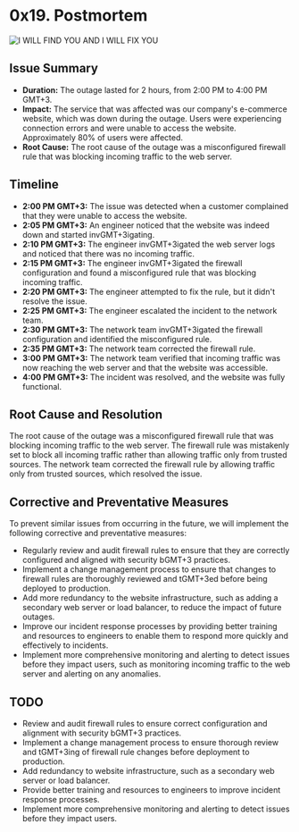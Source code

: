 # 0x19. Postmortem
![I WILL FIND YOU AND I WILL FIX YOU](https://miro.medium.com/max/1400/0*kHoWD7gJ0PC9GmBK.jpg)

## Issue Summary
- **Duration:** The outage lasted for 2 hours, from 2:00 PM to 4:00 PM GMT+3.
- **Impact:** The service that was affected was our company's e-commerce website, which was down during the outage. Users were experiencing connection errors and were unable to access the website. Approximately 80% of users were affected.
- **Root Cause:** The root cause of the outage was a misconfigured firewall rule that was blocking incoming traffic to the web server.

## Timeline
- **2:00 PM GMT+3:** The issue was detected when a customer complained that they were unable to access the website.
- **2:05 PM GMT+3:** An engineer noticed that the website was indeed down and started invGMT+3igating.
- **2:10 PM GMT+3:** The engineer invGMT+3igated the web server logs and noticed that there was no incoming traffic.
- **2:15 PM GMT+3:** The engineer invGMT+3igated the firewall configuration and found a misconfigured rule that was blocking incoming traffic.
- **2:20 PM GMT+3:** The engineer attempted to fix the rule, but it didn't resolve the issue.
- **2:25 PM GMT+3:** The engineer escalated the incident to the network team.
- **2:30 PM GMT+3:** The network team invGMT+3igated the firewall configuration and identified the misconfigured rule.
- **2:35 PM GMT+3:** The network team corrected the firewall rule.
- **3:00 PM GMT+3:** The network team verified that incoming traffic was now reaching the web server and that the website was accessible.
- **4:00 PM GMT+3:** The incident was resolved, and the website was fully functional.

## Root Cause and Resolution
The root cause of the outage was a misconfigured firewall rule that was blocking incoming traffic to the web server. The firewall rule was mistakenly set to block all incoming traffic rather than allowing traffic only from trusted sources. The network team corrected the firewall rule by allowing traffic only from trusted sources, which resolved the issue. 

## Corrective and Preventative Measures
To prevent similar issues from occurring in the future, we will implement the following corrective and preventative measures:
- Regularly review and audit firewall rules to ensure that they are correctly configured and aligned with security bGMT+3 practices.
- Implement a change management process to ensure that changes to firewall rules are thoroughly reviewed and tGMT+3ed before being deployed to production.
- Add more redundancy to the website infrastructure, such as adding a secondary web server or load balancer, to reduce the impact of future outages.
- Improve our incident response processes by providing better training and resources to engineers to enable them to respond more quickly and effectively to incidents.
- Implement more comprehensive monitoring and alerting to detect issues before they impact users, such as monitoring incoming traffic to the web server and alerting on any anomalies.

## TODO
- Review and audit firewall rules to ensure correct configuration and alignment with security bGMT+3 practices.
- Implement a change management process to ensure thorough review and tGMT+3ing of firewall rule changes before deployment to production.
- Add redundancy to website infrastructure, such as a secondary web server or load balancer.
- Provide better training and resources to engineers to improve incident response processes.
- Implement more comprehensive monitoring and alerting to detect issues before they impact users.

